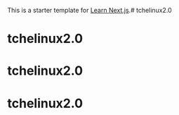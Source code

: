 This is a starter template for [Learn Next.js](https://nextjs.org/learn).# tchelinux2.0
# tchelinux2.0
# tchelinux2.0
# tchelinux2.0
